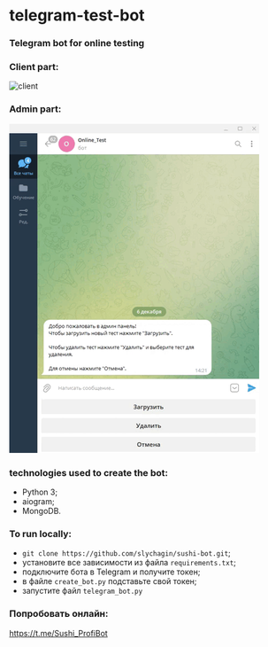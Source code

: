# telegram-test-bot
### Telegram bot for online testing



### Client part:
![client](https://github.com/slychagin/telegram-test-bot/blob/master/demo_gifs/client.gif)

### Admin part:
![admin](https://github.com/slychagin/telegram-test-bot/blob/master/demo_gifs/admin.gif)

### technologies used to create the bot:
- Python 3;
- aiogram;
- MongoDB.

### To run locally:
- `git clone https://github.com/slychagin/sushi-bot.git`;
- установите все зависимости из файла `requirements.txt`;
- подключите бота в Telegram и получите токен;
- в файле `create_bot.py` подставьте свой токен;
- запустите файл `telegram_bot.py`

### Попробовать онлайн:
https://t.me/Sushi_ProfiBot
